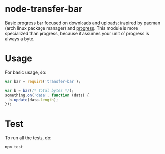 # node-transfer-bar

Basic progress bar focused on downloads and uploads; inspired by pacman
(arch linux package manager) and
[progress](https://www.npmjs.com/package/progress). This module is more
specialized than progress, because it assumes your unit of progress is
always a byte.

# Usage

For basic usage, do:

```javascript
var bar = require('transfer-bar');

var b = bar(/* total bytes */);
something.on('data', function (data) {
  b.update(data.length);
});
```

# Test

To run all the tests, do:

    npm test
